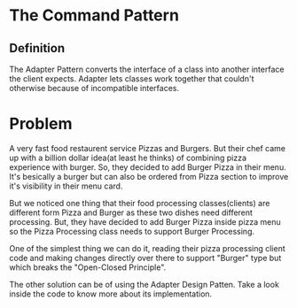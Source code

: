 # The Command Pattern

## Definition
The Adapter Pattern converts the interface of a class into another interface the client expects. Adapter lets classes work together that couldn't otherwise because of incompatible interfaces.

# Problem
A very fast food restaurent service Pizzas and Burgers. But their chef came up with a billion dollar idea(at least he thinks) of combining pizza experience with burger. So, they decided to add Burger Pizza in their menu. It's besically a burger but can also be ordered from Pizza section to improve it's visibility in their menu card.

But we noticed one thing that their food processing classes(clients) are different form Pizza and Burger as these two dishes need different processing. But, they have decided to add Burger Pizza inside pizza menu so the Pizza Processing class needs to support Burger Processing.

One of the simplest thing we can do it, reading their pizza processing client code and making changes directly over there to support "Burger" type but which breaks the "Open-Closed Principle".

The other solution can be of using the Adapter Design Patten. Take a look inside the code to know more about its implementation.